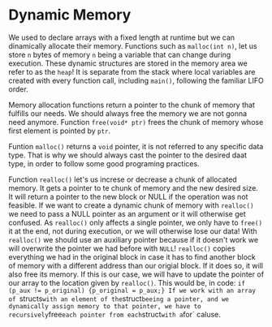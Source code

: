 # Dynamic Memory
We used to declare arrays with a fixed length at runtime but we can dinamically allocate their memory. Functions such as `malloc(int n)`, let us store `n` bytes of memory `n` being a variable that can change during execution. These dynamic structures are stored in the memory area we refer to as the `heap`! It is separate from the stack where local variables are created with every function call, including `main()`, following the familiar LIFO order.

Memory allocation functions return a pointer to the chunk of memory that fulfills our needs. We should always free the memory we are not gonna need anymore. Function `free(void* ptr)` frees the chunk of memory whose first element is pointed by `ptr`.

Funtion `malloc()` returns a `void` pointer, it is not referred to any specific
data type. That is why we should always cast the pointer to the desired daat
type, in order to follow some good programing practices.

Function `realloc()` let's us increse or decrease a chunk of allocated memory. It gets a pointer to te chunk of memory and the new desired size. It will return a pointer to the new block or NULL if the operation was not feasible. If we want to create a dynamic chunk of memory with `realloc()` we need to pass a NULL pointer as an argument or it will otherwise get confused.  As `realloc()` only affects a single pointer, we only have to `free()` it at the end, not during execution, or we will otherwise lose our data! With `realloc()` we should use an auxiliary pointer because if it doesn't work we will overwrite the pointer we had before with `NULL`! `realloc()` copies everything we had in the original block in case it has to find another block of memory with a different address than our origial block. If it does so, it will also free its memory. If this is our case, we will have to update the pointer of our array to the location given by `realloc()`. This would be, in code: `if (p_aux != p_original) {p_original = p_aux;} If we work with an array of `structs` with an element of the `struct` beeing a pointer, and we dynamically assign memory to that pointer, we have to recursively `free` each pointer from each `struct` with a `for` caluse.
